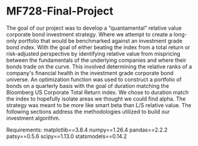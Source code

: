 # MF728-Final-Project

The goal of our project was to develop a “quantamental” relative value corporate bond investment strategy. Where we attempt to create a long-only portfolio that would be benchmarked against an investment grade bond index. With the goal of either beating the index from a total return or risk-adjusted perspective by identifying relative value from mispricing between the fundamentals of the underlying companies and where their bonds trade on the curve. This involved determining the relative ranks of a company's financial health in the investment grade corporate bond universe. An optimization function was used to construct a portfolio of bonds on a quarterly basis with the goal of duration matching the Bloomberg US Corporate Total Return index. We chose to duration match the index to hopefully isolate areas we thought we could find alpha. The strategy was meant to be more like smart beta than L/S relative value. The following sections address the methodologies utilized to build our investment algorithm.

Requirements:
matplotlib==3.8.4
numpy==1.26.4
pandas==2.2.2
patsy==0.5.6
scipy==1.13.0
statsmodels==0.14.2
